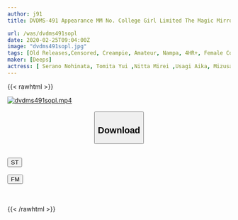 ```yaml
---
author: j91
title: DVDMS-491 Appearance MM No. College Girl Limited The Magic Mirror 2-Disc 8 Production! Challenge The First Intercrural Sex After The Birth Of An Amateur College Student Of A Man And Woman With A Real Friendship! If You Rub The Clitoris And The Cock In A Closed Room With Two People Alone, Will You Insert It Without Being Able To Endure The Wall Of Friendship And Be Patient! ? 5 Life's First Authentic Creampie ...

url: /was/dvdms491sopl
date: 2020-02-25T09:04:00Z
image: "dvdms491sopl.jpg"
tags: [Old Releases,Censored, Creampie, Amateur, Nampa, 4HR+, Female College Student	]
maker: [Deeps]
actress: [ Serano Nohinata, Tomita Yui ,Nitta Mirei ,Usagi Aika, Mizusawa Tsugumi, Mutsuki Momo ]
---
```



{{< rawhtml >}}

<div class="video" data-videoid="4RXMmY8rZofKapP">
    <a href="javascript:;">
        <img src="/was/dvdms491sopl/dvdms491sopl.jpg" width="WIDTH" height="HEIGHT" alt="dvdms491sopl.mp4" loading="lazy">
    </a>
</div>

<script type="text/javascript" src="https://j91.asia/asset/on-demand-st.js"></script>

<br>
  <link rel="stylesheet" href="https://j91.asia/asset/bs5.css">
  
  <center>
  <button class="btn btn-primary" type="button" data-bs-toggle="collapse" data-bs-target=".multi-collapse" aria-expanded="false" aria-controls="multiCollapseExample1 multiCollapseExample2"><h2>Download</h2></button></center>
</p>
<div class="row">
  <div class="col">
    <div class="collapse multi-collapse" id="multiCollapseExample1">
      <div class="card card-body">
	      	      <br>
<div class="buttons">  
<a href="https://streamtape.to/v/4RXMmY8rZofKapP" target="_blank"><button class="btn-hover color-3"><i class="fa fa-download"></i> ST</button></a></div>
    </div>
  </div>
</div>
  <div class="col">
    <div class="collapse multi-collapse" id="multiCollapseExample2">
      <div class="card card-body">
	      <br>
<div class="buttons">
    <a href="https://filemoon.sx/d/6xpafjd8rbt0" target="_blank"><button class="btn-hover color-8"><i class="fa fa-download"></i> FM</button></a></div>
<br><br>
      </div>
    </div>
  </div>
</div>

{{< /rawhtml >}}
